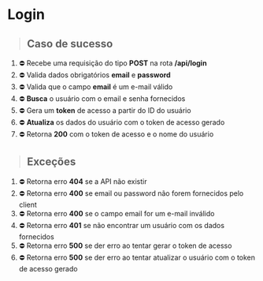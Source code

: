 # Login

> ## Caso de sucesso
1. ⛔ Recebe uma requisição do tipo **POST** na rota **/api/login**
1. ⛔ Valida dados obrigatórios **email** e **password**
1. ⛔ Valida que o campo **email** é um e-mail válido
1. ⛔ **Busca** o usuário com o email e senha fornecidos
1. ⛔ Gera um **token** de acesso a partir do ID do usuário
1. ⛔ **Atualiza** os dados do usuário com o token de acesso gerado
1. ⛔ Retorna **200** com o token de acesso e o nome do usuário

> ## Exceções
1. ⛔ Retorna erro **404** se a API não existir
1. ⛔ Retorna erro **400** se email ou password não forem fornecidos pelo client
1. ⛔ Retorna erro **400** se o campo email for um e-mail inválido
1. ⛔ Retorna erro **401** se não encontrar um usuário com os dados fornecidos
1. ⛔ Retorna erro **500** se der erro ao tentar gerar o token de acesso
1. ⛔ Retorna erro **500** se der erro ao tentar atualizar o usuário com o token de acesso gerado